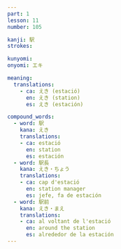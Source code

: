 ```yaml
---
part: 1
lesson: 11
number: 105

kanji: 駅
strokes:

kunyomi:
onyomi: エキ

meaning:
  translations:
    - ca: えき (estació)
      en: えき (station)
      es: えき (estación)

compound_words:
  - word: 駅
    kana: えき
    translations:
    - ca: estació
      en: station
      es: estación
  - word: 駅長
    kana: えき・ちょう
    translations:
    - ca: cap d'estació
      en: station manager
      es: jefe, fa de estación
  - word: 駅前
    kana: えき・まえ
    translations:
    - ca: al voltant de l'estació
      en: around the station
      es: alrededor de la estación
---
```

